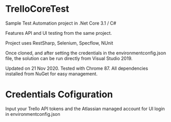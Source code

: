 # TrelloCoreTest
Sample Test Automation project in .Net Core 3.1 / C#

Features API and UI testing from the same project.

Project uses RestSharp, Selenium, Specflow, NUnit

Once cloned, and after setting the credentials in the environmentconfig.json file, the solution can be run directly from Visual Studio 2019.

Updated on 21 Nov 2020. Tested with Chrome 87. All dependencies installed from NuGet for easy management.


# Credentials Cofiguration
Input your Trello API tokens and the Atlassian managed account for UI login in environmentconfig.json
